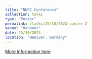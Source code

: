 ```yaml
---
title: "NNPC Conference"
collection: talks
type: "Poster"
permalink: /talks/25/10/2023-poster-2
venue: "Hanover"
date: 25/10/2023
location: "Hanover, Germany"
---
```


[More information here](https://nnpc-conference.com/)
